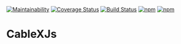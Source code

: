 [![Maintainability](https://api.codeclimate.com/v1/badges/ae90b5ea104aa2aadcfc/maintainability)](https://codeclimate.com/github/Code-Vedas/cable-x-js/maintainability)
[![Coverage Status](https://coveralls.io/repos/github/Code-Vedas/cable-x-js/badge.svg?branch=master)](https://coveralls.io/github/Code-Vedas/cable-x-js?branch=master)
[![Build Status](https://travis-ci.com/Code-Vedas/cable-x-js.svg?branch=master)](https://travis-ci.com/Code-Vedas/cable-x-js)
[![npm](https://img.shields.io/npm/dw/cable-x-js?color=green&logoColor=green)](https://www.npmjs.com/package/cable-x-js)
[![npm](https://img.shields.io/npm/v/cable-x-js?color=green&logoColor=green)](https://www.npmjs.com/package/cable-x-js)

# CableXJs
